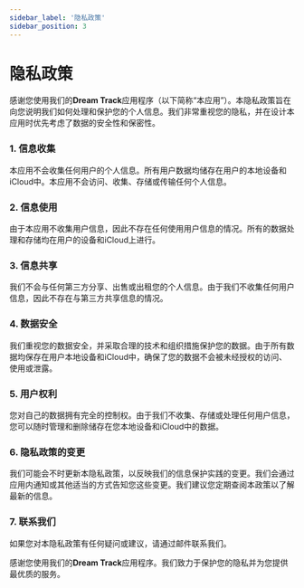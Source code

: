 ```yaml
---
sidebar_label: '隐私政策'
sidebar_position: 3
---
```


# 隐私政策

感谢您使用我们的**Dream Track**应用程序（以下简称“本应用”）。本隐私政策旨在向您说明我们如何处理和保护您的个人信息。我们非常重视您的隐私，并在设计本应用时优先考虑了数据的安全性和保密性。

### 1. 信息收集
本应用不会收集任何用户的个人信息。所有用户数据均储存在用户的本地设备和iCloud中。本应用不会访问、收集、存储或传输任何个人信息。

### 2. 信息使用
由于本应用不收集用户信息，因此不存在任何使用用户信息的情况。所有的数据处理和存储均在用户的设备和iCloud上进行。

### 3. 信息共享
我们不会与任何第三方分享、出售或出租您的个人信息。由于我们不收集任何用户信息，因此不存在与第三方共享信息的情况。

### 4. 数据安全
我们重视您的数据安全，并采取合理的技术和组织措施保护您的数据。由于所有数据均保存在用户本地设备和iCloud中，确保了您的数据不会被未经授权的访问、使用或泄露。

### 5. 用户权利
您对自己的数据拥有完全的控制权。由于我们不收集、存储或处理任何用户信息，您可以随时管理和删除储存在您本地设备和iCloud中的数据。

### 6. 隐私政策的变更
我们可能会不时更新本隐私政策，以反映我们的信息保护实践的变更。我们会通过应用内通知或其他适当的方式告知您这些变更。我们建议您定期查阅本政策以了解最新的信息。

### 7. 联系我们
如果您对本隐私政策有任何疑问或建议，请通过邮件联系我们。

感谢您使用我们的**Dream Track**应用程序。我们致力于保护您的隐私并为您提供最优质的服务。
